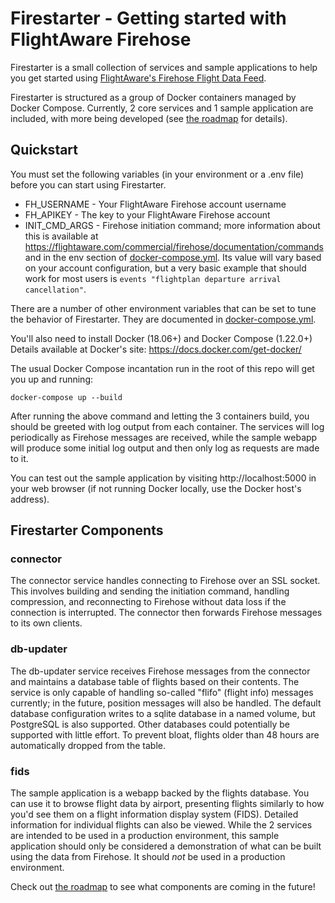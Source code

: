 # Firestarter - Getting started with FlightAware Firehose
Firestarter is a small collection of services and sample applications to help
you get started using [FlightAware's Firehose Flight Data Feed](https://flightaware.com/commercial/firehose/documentation).

Firestarter is structured as a group of Docker containers managed by
Docker Compose. Currently, 2 core services and 1 sample application are
included, with more being developed (see [the roadmap](./ROADMAP.md) for
details).

## Quickstart
You must set the following variables (in your environment or a .env file)
before you can start using Firestarter.
* FH_USERNAME - Your FlightAware Firehose account username
* FH_APIKEY - The key to your FlightAware Firehose account
* INIT_CMD_ARGS - Firehose initiation command; more information about this is
available at https://flightaware.com/commercial/firehose/documentation/commands
and in the env section of [docker-compose.yml](./docker-compose.yml). Its value
will vary based on your account configuration, but a very basic example that
should work for most users is `events "flightplan departure arrival
cancellation"`.

There are a number of other environment variables that can be set to tune the
behavior of Firestarter. They are documented in
[docker-compose.yml](./docker-compose.yml).

You'll also need to install Docker (18.06+) and Docker Compose (1.22.0+)\
Details available at Docker's site: https://docs.docker.com/get-docker/

The usual Docker Compose incantation run in the root of this repo will get you
up and running:
```
docker-compose up --build
```

After running the above command and letting the 3 containers build, you should
be greeted with log output from each container. The services will log
periodically as Firehose messages are received, while the sample webapp will
produce some initial log output and then only log as requests are made to it.

You can test out the sample application by visiting http://localhost:5000 in
your web browser (if not running Docker locally, use the Docker host's
address).


## Firestarter Components

### connector
The connector service handles connecting to Firehose over an SSL socket. This
involves building and sending the initiation command, handling compression, and
reconnecting to Firehose without data loss if the connection is interrupted.
The connector then forwards Firehose messages to its own clients.

### db-updater
The db-updater service receives Firehose messages from the connector and
maintains a database table of flights based on their contents. The service is
only capable of handling so-called "flifo" (flight info) messages currently; in
the future, position messages will also be handled. The default database
configuration writes to a sqlite database in a named volume, but PostgreSQL is
also supported. Other databases could potentially be supported with little
effort. To prevent bloat, flights older than 48 hours are automatically
dropped from the table.

### fids
The sample application is a webapp backed by the flights database. You can use
it to browse flight data by airport, presenting flights similarly to how you'd
see them on a flight information display system (FIDS). Detailed information
for individual flights can also be viewed. While the 2 services are intended to
be used in a production environment, this sample application should only be
considered a demonstration of what can be built using the data from Firehose.
It should *not* be used in a production environment.


Check out [the roadmap](./ROADMAP.md) to see what components are coming in the
future!
